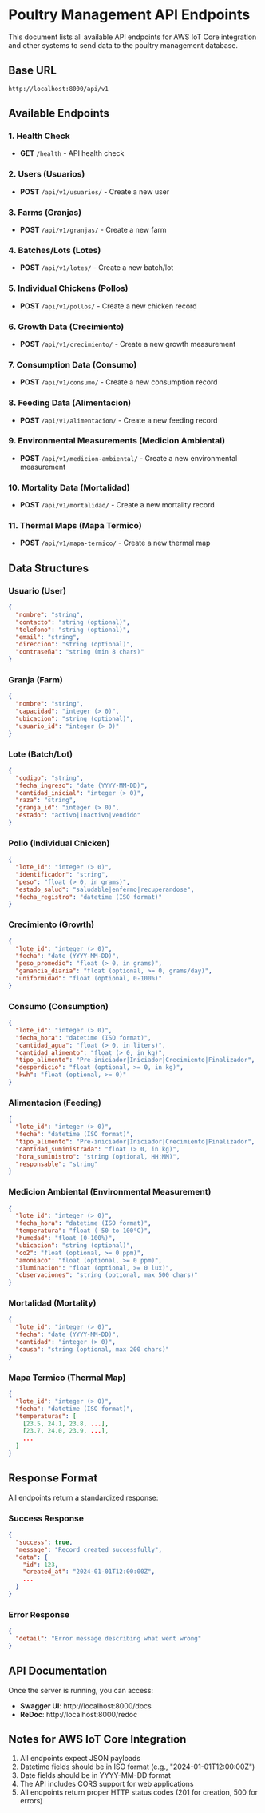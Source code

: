 # Poultry Management API Endpoints

This document lists all available API endpoints for AWS IoT Core integration and other systems to send data to the poultry management database.

## Base URL
```
http://localhost:8000/api/v1
```

## Available Endpoints

### 1. Health Check
- **GET** `/health` - API health check

### 2. Users (Usuarios)
- **POST** `/api/v1/usuarios/` - Create a new user

### 3. Farms (Granjas)
- **POST** `/api/v1/granjas/` - Create a new farm

### 4. Batches/Lots (Lotes)
- **POST** `/api/v1/lotes/` - Create a new batch/lot

### 5. Individual Chickens (Pollos)
- **POST** `/api/v1/pollos/` - Create a new chicken record

### 6. Growth Data (Crecimiento)
- **POST** `/api/v1/crecimiento/` - Create a new growth measurement

### 7. Consumption Data (Consumo)
- **POST** `/api/v1/consumo/` - Create a new consumption record

### 8. Feeding Data (Alimentacion)
- **POST** `/api/v1/alimentacion/` - Create a new feeding record

### 9. Environmental Measurements (Medicion Ambiental)
- **POST** `/api/v1/medicion-ambiental/` - Create a new environmental measurement

### 10. Mortality Data (Mortalidad)
- **POST** `/api/v1/mortalidad/` - Create a new mortality record

### 11. Thermal Maps (Mapa Termico)
- **POST** `/api/v1/mapa-termico/` - Create a new thermal map

## Data Structures

### Usuario (User)
```json
{
  "nombre": "string",
  "contacto": "string (optional)",
  "telefono": "string (optional)",
  "email": "string",
  "direccion": "string (optional)",
  "contraseña": "string (min 8 chars)"
}
```

### Granja (Farm)
```json
{
  "nombre": "string",
  "capacidad": "integer (> 0)",
  "ubicacion": "string (optional)",
  "usuario_id": "integer (> 0)"
}
```

### Lote (Batch/Lot)
```json
{
  "codigo": "string",
  "fecha_ingreso": "date (YYYY-MM-DD)",
  "cantidad_inicial": "integer (> 0)",
  "raza": "string",
  "granja_id": "integer (> 0)",
  "estado": "activo|inactivo|vendido"
}
```

### Pollo (Individual Chicken)
```json
{
  "lote_id": "integer (> 0)",
  "identificador": "string",
  "peso": "float (> 0, in grams)",
  "estado_salud": "saludable|enfermo|recuperandose",
  "fecha_registro": "datetime (ISO format)"
}
```

### Crecimiento (Growth)
```json
{
  "lote_id": "integer (> 0)",
  "fecha": "date (YYYY-MM-DD)",
  "peso_promedio": "float (> 0, in grams)",
  "ganancia_diaria": "float (optional, >= 0, grams/day)",
  "uniformidad": "float (optional, 0-100%)"
}
```

### Consumo (Consumption)
```json
{
  "lote_id": "integer (> 0)",
  "fecha_hora": "datetime (ISO format)",
  "cantidad_agua": "float (> 0, in liters)",
  "cantidad_alimento": "float (> 0, in kg)",
  "tipo_alimento": "Pre-iniciador|Iniciador|Crecimiento|Finalizador",
  "desperdicio": "float (optional, >= 0, in kg)",
  "kwh": "float (optional, >= 0)"
}
```

### Alimentacion (Feeding)
```json
{
  "lote_id": "integer (> 0)",
  "fecha": "datetime (ISO format)",
  "tipo_alimento": "Pre-iniciador|Iniciador|Crecimiento|Finalizador",
  "cantidad_suministrada": "float (> 0, in kg)",
  "hora_suministro": "string (optional, HH:MM)",
  "responsable": "string"
}
```

### Medicion Ambiental (Environmental Measurement)
```json
{
  "lote_id": "integer (> 0)",
  "fecha_hora": "datetime (ISO format)",
  "temperatura": "float (-50 to 100°C)",
  "humedad": "float (0-100%)",
  "ubicacion": "string (optional)",
  "co2": "float (optional, >= 0 ppm)",
  "amoniaco": "float (optional, >= 0 ppm)",
  "iluminacion": "float (optional, >= 0 lux)",
  "observaciones": "string (optional, max 500 chars)"
}
```

### Mortalidad (Mortality)
```json
{
  "lote_id": "integer (> 0)",
  "fecha": "date (YYYY-MM-DD)",
  "cantidad": "integer (> 0)",
  "causa": "string (optional, max 200 chars)"
}
```

### Mapa Termico (Thermal Map)
```json
{
  "lote_id": "integer (> 0)",
  "fecha": "datetime (ISO format)",
  "temperaturas": [
    [23.5, 24.1, 23.8, ...],
    [23.7, 24.0, 23.9, ...],
    ...
  ]
}
```

## Response Format

All endpoints return a standardized response:

### Success Response
```json
{
  "success": true,
  "message": "Record created successfully",
  "data": {
    "id": 123,
    "created_at": "2024-01-01T12:00:00Z",
    ...
  }
}
```

### Error Response
```json
{
  "detail": "Error message describing what went wrong"
}
```

## API Documentation

Once the server is running, you can access:
- **Swagger UI**: http://localhost:8000/docs
- **ReDoc**: http://localhost:8000/redoc

## Notes for AWS IoT Core Integration

1. All endpoints expect JSON payloads
2. Datetime fields should be in ISO format (e.g., "2024-01-01T12:00:00Z")
3. Date fields should be in YYYY-MM-DD format
4. The API includes CORS support for web applications
5. All endpoints return proper HTTP status codes (201 for creation, 500 for errors)